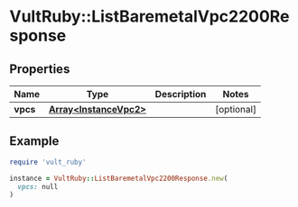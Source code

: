 # VultRuby::ListBaremetalVpc2200Response

## Properties

| Name | Type | Description | Notes |
| ---- | ---- | ----------- | ----- |
| **vpcs** | [**Array&lt;InstanceVpc2&gt;**](InstanceVpc2.md) |  | [optional] |

## Example

```ruby
require 'vult_ruby'

instance = VultRuby::ListBaremetalVpc2200Response.new(
  vpcs: null
)
```

